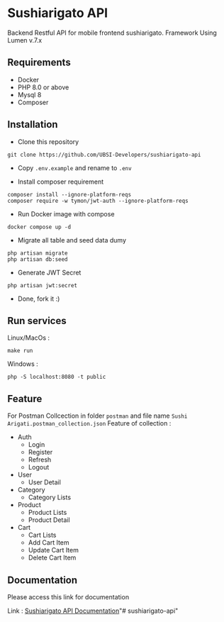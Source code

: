 # Sushiarigato API

Backend Restful API for mobile frontend sushiarigato.
Framework Using Lumen v.7.x
## Requirements
- Docker
- PHP 8.0 or above
- Mysql 8
- Composer

## Installation
- Clone this repository
```
git clone https://github.com/UBSI-Developers/sushiarigato-api
```

- Copy `.env.example` and rename to `.env`

- Install composer requirement
```
composer install --ignore-platform-reqs
composer require -w tymon/jwt-auth --ignore-platform-reqs
```

- Run Docker image with compose
```
docker compose up -d
```

- Migrate all table and seed data dumy 
```
php artisan migrate
php artisan db:seed
```

- Generate JWT Secret
```
php artisan jwt:secret
```

- Done, fork it :)

## Run services
Linux/MacOs :
```
make run
```
Windows :
```
php -S localhost:8080 -t public
```

## Feature

For Postman Collcection in folder `postman` and file name `Sushi Arigati.postman_collection.json`
Feature of collection :
- Auth
    - Login
    - Register
    - Refresh
    - Logout
- User
    - User Detail
- Category
    - Category Lists
- Product
    - Product Lists
    - Product Detail
- Cart
    - Cart Lists
    - Add Cart Item
    - Update Cart Item
    - Delete Cart Item

## Documentation
Please access this link for documentation

Link : [Sushiarigato API Documentation](https://documenter.getpostman.com/view/8197840/UyxjFRYc "Susiarigato-API DOC")"# sushiarigato-api" 
